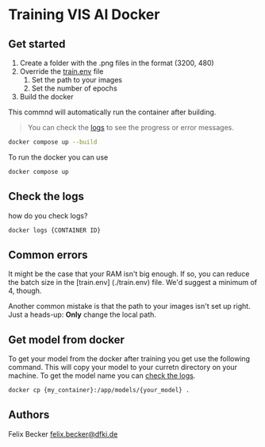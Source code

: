 # Training VIS AI Docker

## Get started

1. Create a folder with the .png files in the format (3200, 480)
1. Override the [train.env](./train.env) file
    1. Set the path to your images
    1. Set the number of epochs
1. Build the docker

This commnd will automatically run the container after building.

> You can check the [logs](#check-the-logs) to see the progress or error messages.

```bash
docker compose up --build
```

To run the docker you can use

```bash
docker compose up
```

## Check the logs

how do you check logs?

```bash
docker logs {CONTAINER ID}
```

## Common errors

It might be the case that your RAM isn't big enough. If so, you can reduce the batch size in the [train.env] (./train.env) file. We'd suggest a minimum of 4, though.

Another common mistake is that the path to your images isn't set up right. Just a heads-up: **Only** change the local path.

## Get model from docker

To get your model from the docker after training you get use the following command. This will copy your model to your curretn directory on your machine. To get the model name you can [check the logs](#check-the-logs).

```bash
docker cp {my_container}:/app/models/{your_model} .
```

## Authors

Felix Becker <felix.becker@dfki.de>
